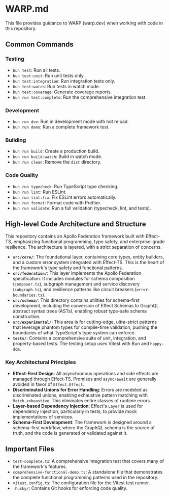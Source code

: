 # WARP.md

This file provides guidance to WARP (warp.dev) when working with code in this repository.

## Common Commands

### Testing
- `bun test`: Run all tests.
- `bun test:unit`: Run unit tests only.
- `bun test:integration`: Run integration tests only.
- `bun test:watch`: Run tests in watch mode.
- `bun test:coverage`: Generate coverage reports.
- `bun run test:complete`: Run the comprehensive integration test.

### Development
- `bun run dev`: Run in development mode with hot reload.
- `bun run demo`: Run a complete framework test.

### Building
- `bun run build`: Create a production build.
- `bun run build:watch`: Build in watch mode.
- `bun run clean`: Remove the `dist` directory.

### Code Quality
- `bun run typecheck`: Run TypeScript type checking.
- `bun run lint`: Run ESLint.
- `bun run lint:fix`: Fix ESLint errors automatically.
- `bun run format`: Format code with Prettier.
- `bun run validate`: Run a full validation (typecheck, lint, and tests).

## High-level Code Architecture and Structure

This repository contains an Apollo Federation framework built with Effect-TS, emphasizing functional programming, type safety, and enterprise-grade resilience. The architecture is layered, with a strict separation of concerns.

- **`src/core/`**: The foundational layer, containing core types, entity builders, and a custom error system integrated with Effect-TS. This is the heart of the framework's type safety and functional patterns.
- **`src/federation/`**: This layer implements the Apollo Federation specification. It includes modules for schema composition (`composer.ts`), subgraph management and service discovery (`subgraph.ts`), and resilience patterns like circuit breakers (`error-boundaries.ts`).
- **`src/schema/`**: This directory contains utilities for schema-first development, including the conversion of Effect Schemas to GraphQL abstract syntax trees (ASTs), enabling robust type-safe schema construction.
- **`src/experimental/`**: This area is for cutting-edge, ultra-strict patterns that leverage phantom types for compile-time validation, pushing the boundaries of what TypeScript's type system can enforce.
- **`tests/`**: Contains a comprehensive suite of unit, integration, and property-based tests. The testing setup uses Vitest with Bun and `happy-dom`.

### Key Architectural Principles
- **Effect-First Design**: All asynchronous operations and side effects are managed through Effect-TS. Promises and `async/await` are generally avoided in favor of `Effect.Effect`.
- **Discriminated Unions for Error Handling**: Errors are modeled as discriminated unions, enabling exhaustive pattern matching with `Match.exhaustive`. This eliminates entire classes of runtime errors.
- **Layer-based Dependency Injection**: Effect's `Layer` is used for dependency injection, particularly in tests, to provide mock implementations of services.
- **Schema-First Development**: The framework is designed around a schema-first workflow, where the GraphQL schema is the source of truth, and the code is generated or validated against it.

## Important Files
- `test-complete.ts`: A comprehensive integration test that covers many of the framework's features.
- `comprehensive-functional-demo.ts`: A standalone file that demonstrates the complete functional programming patterns used in the repository.
- `vitest.config.ts`: The configuration file for the Vitest test runner.
- `.husky/`: Contains Git hooks for enforcing code quality.

